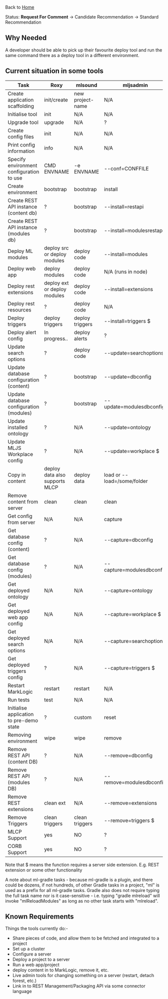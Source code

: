 Back to [Home](../README.md)

Status: **Request For Comment** -> Candidate Recommendation -> Standard Recommendation

## Why Needed

A developer should be able to pick up their favourite deploy tool and run the same command there as a deploy tool in a different environment.

## Current situation in some tools

Task | Roxy | mlsound | mljsadmin | ml-gradle
---- | ---- | ---- | ---- | ----
Create application scaffolding | init/create | new project-name | N/A | mlScaffold
Initialise tool | init | N/A |N/A | N/A
Upgrade tool | upgrade | N/A | ? | ?
Create config files | init | N/A | N/A | N/A
Print config information | info | N/A | N/A | --info
Specify environment configuration to use | CMD ENVNAME | -e ENVNAME | --conf=CONFFILE | Gradle properties plugin
Create environment | bootstrap | bootstrap | install | mlDeploy
Create REST API instance (content db) | ? | bootstrap |  --install=restapi | mlCreateResource
Create REST API instance (modules db) | ? | bootstrap | --install=modulesrestapi | mlCreateResource
Deploy ML modules | deploy src or deploy modules | deploy code | --install=modules | mlLoadModules or mlReloadModules
Deploy web app | deploy modules | deploy code | N/A (runs in node) | N/A
Deploy rest extensions | deploy ext or deploy modules |deploy code | --install=extensions | mlLoadModules
Deploy rest resources | ? |deploy code | N/A | mlLoadModules
Deploy triggers | deploy triggers |deploy triggers | --install=triggers $ | mlDeployTriggers
Deploy alert config | In progress.. |deploy alerts | ? | mlDeployAlertConfig
Update search options | ? | deploy code | --update=searchoptions | mlLoadModules
Update database configuration (content) | ? | bootstrap |  --update=dbconfig | mlDeployDatabases
Update database configuration (modules) | ? | bootstrap | --update=modulesdbconfig | mlDeployDatabases
Update installed ontology | ? | N/A | --update=ontology | N/A
Update MLJS Workplace config | ? | N/A | --update=workplace $ | N/A
Copy in content | deploy data also supports MLCP | deploy data | load or --load=/some/folder | Use MlcpTask or roll your own Gradle task
Remove content from server | clean | clean | clean | mlClearContentDatabase
Get config from server | N/A | N/A | capture | N/A
Get database config (content) | ? | N/A | --capture=dbconfig | N/A
Get database config (modules) | ? | N/A |--capture=modulesdbconfig | N/A
Get deployed ontology | N/A | N/A |--capture=ontology | N/A
Get deployed web app config | N/A | N/A | --capture=workplace $ | N/A
Get deployed search options | N/A | N/A | --capture=searchoptions | N/A
Get deployed triggers config | ? | N/A | --capture=triggers $ | N/A
Restart MarkLogic | restart | restart | N/A | mlRestartCluster
Run tests | test | N/A | N/A | test
Initialise application to pre-demo state | ? | custom | reset | Custom Gradle task
Removing environment | wipe | wipe | remove | mlUndeploy
Remove REST API (content DB) | ? | N/A | --remove=dbconfig | mlUndeploy
Remove REST API (modules DB) | ? | N/A | --remove=modulesdbconfig | mlUndeploy
Remove REST extensions | clean ext | N/A |--remove=extensions | mlClearModules
Remove Triggers | clean triggers | clean triggers | --remove=triggers $ | mlClearTriggers
MLCP Support | yes | NO | ? | ?
CORB Support | yes | NO |? | ?



Note that $ means the function requires a server side extension. E.g. REST extension or some other functionality

A note about ml-gradle tasks - because ml-gradle is a plugin, and there could be dozens, if not hundreds, of other Gradle tasks in a project, "ml" is used as a prefix for all ml-gradle tasks. Gradle also does not require typing the full task name nor is it case-sensitive - i.e. typing "gradle mlreload" will invoke "mlReloadModules" as long as no other task starts with "mlreload".

## Known Requirements

Things the tools currently do:-

- Share pieces of code, and allow them to be fetched and integrated to a project
- Set up a cluster
- Configure a server
- Deploy a project to a server
- Run a web app/project
- deploy content in to MarkLogic, remove it, etc.
- Live admin tools for changing something on a server (restart, detach forest, etc.)
- Link in to REST Management/Packaging API via some connector language

